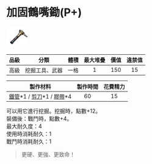 # 加固鶴嘴鋤(P+)

![img](images/item_pic_JGHZC.png)

|品級|分類|體積|最大堆疊|價值|違禁值|
|:--:|:--:|:--:|:--:|:--:|:--:|
|高級|挖掘工具、武器|一格|1|150|15|

|製作材料|製作時間|花費精力|
|:--:|:--:|:--:|
|[鐵管](164-鐵管.md)\*1 / [剪刀](152-剪刀.md)\*1 / [膠帶](121-膠帶.md)\*4|60|15|

可以用它進行挖掘。挖掘時，點數+12。\
裝備後：戰鬥時，點數+4。\
最大耐久度：4\
使用時消耗耐久：1\
戰鬥時消耗耐久：1

> 更硬、更強、更致命！
